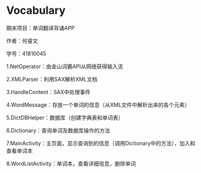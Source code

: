 # Vocabulary
期末项目：单词翻译背诵APP

作者：何睿文

学号：41810045

1.NetOperator：由金山词霸API从网络获得输入流

2.XMLParser：利用SAX解析XML文档

3.HandleContent：SAX中处理事件

4.WordMessage：存放一个单词的信息（从XML文件中解析出来的各个元素）

5.DictDBHelper：数据库（创建字典表和单词表）

6.Dictionary：查询单词及数据库操作的方法

7.MainActivity：主页面，显示查询到的信息（调用Dictionary中的方法），加入和查看单词本

8.WordListActivity：单词本，查看详细信息，删除单词
